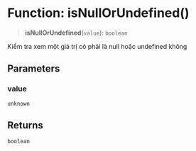 # Function: isNullOrUndefined()

> **isNullOrUndefined**(`value`): `boolean`

Kiểm tra xem một giá trị có phải là null hoặc undefined không

## Parameters

### value

`unknown`

## Returns

`boolean`
